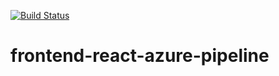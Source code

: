 
[![Build Status](https://dev.azure.com/eskills/frontend-react-azure-pipeline/_apis/build/status/frontend-react-azure-pipeline-CI?branchName=master)](https://dev.azure.com/eskills/frontend-react-azure-pipeline/_build/latest?definitionId=9&branchName=master)

# frontend-react-azure-pipeline
